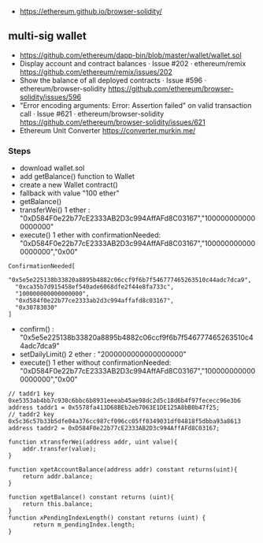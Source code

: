 * https://ethereum.github.io/browser-solidity/

## multi-sig wallet

* https://github.com/ethereum/dapp-bin/blob/master/wallet/wallet.sol
* Display account and contract balances · Issue #202 · ethereum/remix https://github.com/ethereum/remix/issues/202
* Show the balance of all deployed contracts · Issue #596 · ethereum/browser-solidity https://github.com/ethereum/browser-solidity/issues/596
* "Error encoding arguments: Error: Assertion failed" on valid transaction call · Issue #621 · ethereum/browser-solidity https://github.com/ethereum/browser-solidity/issues/621
* Ethereum Unit Converter https://converter.murkin.me/

### Steps

* download wallet.sol
* add getBalance() function to Wallet
* create a new Wallet contract()
* fallback with value "100 ether"
* getBalance()
* transferWei() 1 ether : "0xD584F0e22b77cE2333AB2D3c994AffAFd8C03167","1000000000000000000"
* execute() 1 ether with confirmationNeeded: "0xD584F0e22b77cE2333AB2D3c994AffAFd8C03167","1000000000000000000","0x00"

```
ConfirmationNeeded[
  "0x5e5e225138b33820a8895b4882c06ccf9f6b7f546777465263510c44adc7dca9",
  "0xca35b7d915458ef540ade6068dfe2f44e8fa733c",
  "100000000000000000",
  "0xd584f0e22b77ce2333ab2d3c994affafd8c03167",
  "0x30783030"
]
```

* confirm() : "0x5e5e225138b33820a8895b4882c06ccf9f6b7f546777465263510c44adc7dca9"
* setDailyLimit() 2 ether : "2000000000000000000"
* execute() 1 ether without confirmationNeeded: "0xD584F0e22b77cE2333AB2D3c994AffAFd8C03167","1000000000000000000","0x00"

```
// taddr1 key 0xe5353ab4bb7c930c6bbc6b8931eeeab45ae98dc2d5c18d6b4f97fececc96e3b6
address taddr1 = 0x5578fa413D68BEb2eb7063E1DE125A8bB0b47f25;
// taddr2 key 0x5c36c57b33b5dfe04a376cc987cf096cc05ff0349031df04818f5dbba93a8613
address taddr2 = 0xD584F0e22b77cE2333AB2D3c994AffAFd8C03167;
    
function xtransferWei(address addr, uint value){
    addr.transfer(value);
}
    
function xgetAccountBalance(address addr) constant returns(uint){
    return addr.balance;
}
    
function xgetBalance() constant returns (uint){
    return this.balance;
}
function xPendingIndexLength() constant returns (uint) {
       return m_pendingIndex.length;
}
```